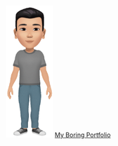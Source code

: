 <p align="center">
<img src="https://github.com/anshumanchak/anshumanchak/blob/master/images/me.gif" alt="Hi :D" height="300"/>
<a href="https://anshumanchak.github.io/anshumanchak/">My Boring Portfolio</a>
</p>

